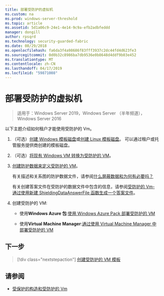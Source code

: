 ```yaml
---
title: 部署受防护的虚拟机
ms.custom: na
ms.prod: windows-server-threshold
ms.topic: article
ms.assetid: 5d1a06c9-24e1-4e14-9c9a-efb2adbfeddd
manager: dongill
author: rpsqrd
ms.technology: security-guarded-fabric
ms.date: 08/29/2018
ms.openlocfilehash: fa6da3f4a98686f83fff3937c2dc44fd4d623fe3
ms.sourcegitcommit: 0d0b32c8986ba7db9536e0b8648d4ddf9b03e452
ms.translationtype: MT
ms.contentlocale: zh-CN
ms.lasthandoff: 04/17/2019
ms.locfileid: "59871008"
---
```

# <a name="deploy-shielded-vms"></a>部署受防护的虚拟机


>适用于：Windows Server 2019，Windows Server （半年频道），Windows Server 2016

以下主题介绍如何租户才能使用受防护的 Vm。

1. （可选）[创建 Windows 模板磁盘](guarded-fabric-create-a-shielded-vm-template.md)或[创建 Linux 模板磁盘](guarded-fabric-create-a-linux-shielded-vm-template.md)。 可以通过租户或托管服务提供商创建的模板磁盘。 

2. （可选）[将现有 Windows VM 转换为受防护的 VM](guarded-fabric-vm-shielding-helper-vhd.md)。 

3. [创建防护数据来定义受防护的 VM](guarded-fabric-tenant-creates-shielding-data.md)。

    有关描述和关系图的防护数据文件，请参阅[什么屏蔽数据和为何有必要吗？](guarded-fabric-and-shielded-vms.md#what-is-shielding-data-and-why-is-it-necessary)
    
    有关创建答案文件在受防护的数据文件中包含的信息，请参阅[受防护的 Vm-通过使用新建 ShieldingDataAnswerFile 函数生成一个答案文件](guarded-fabric-sample-unattend-xml-file.md)。

4. 创建受防护的 VM:
 
    - 使用**Windows Azure 包**:[使用 Windows Azure Pack 部署受防护的 VM](guarded-fabric-shielded-vm-windows-azure-pack.md)

    - 使用**Virtual Machine Manager**:[通过使用 Virtual Machine Manager 中部署受防护的 VM](guarded-fabric-tenant-deploys-shielded-vm-using-vmm.md)

## <a name="next-step"></a>下一步

>[!div class="nextstepaction"]
[创建受防护的 VM 模板](guarded-fabric-create-a-shielded-vm-template.md)

## <a name="see-also"></a>请参阅

- [受保护的构造和受防护的 Vm](guarded-fabric-and-shielded-vms-top-node.md)
